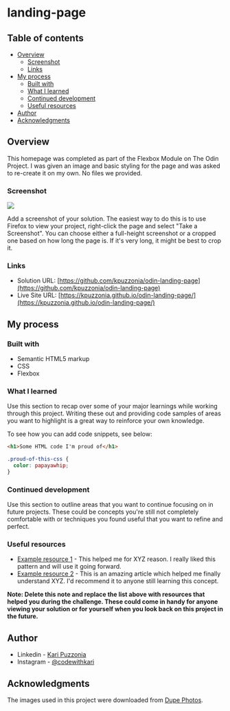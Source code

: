 # landing-page

## Table of contents

- [Overview](#overview)
  - [Screenshot](#screenshot)
  - [Links](#links)
- [My process](#my-process)
  - [Built with](#built-with)
  - [What I learned](#what-i-learned)
  - [Continued development](#continued-development)
  - [Useful resources](#useful-resources)
- [Author](#author)
- [Acknowledgments](#acknowledgments)

## Overview

This homepage was completed as part of the Flexbox Module on The Odin Project. I was given an image and basic styling for the page and was asked to re-create it on my own. No files we provided. 

### Screenshot

![](./screenshot.jpg)

Add a screenshot of your solution. The easiest way to do this is to use Firefox to view your project, right-click the page and select "Take a Screenshot". You can choose either a full-height screenshot or a cropped one based on how long the page is. If it's very long, it might be best to crop it.


### Links

- Solution URL: [https://github.com/kpuzzonia/odin-landing-page](https://github.com/kpuzzonia/odin-landing-page)
- Live Site URL: [https://kpuzzonia.github.io/odin-landing-page/](https://kpuzzonia.github.io/odin-landing-page/)

## My process

### Built with

- Semantic HTML5 markup
- CSS 
- Flexbox


### What I learned

Use this section to recap over some of your major learnings while working through this project. Writing these out and providing code samples of areas you want to highlight is a great way to reinforce your own knowledge.

To see how you can add code snippets, see below:

```html
<h1>Some HTML code I'm proud of</h1>
```
```css
.proud-of-this-css {
  color: papayawhip;
}
```

### Continued development

Use this section to outline areas that you want to continue focusing on in future projects. These could be concepts you're still not completely comfortable with or techniques you found useful that you want to refine and perfect.


### Useful resources

- [Example resource 1](https://www.example.com) - This helped me for XYZ reason. I really liked this pattern and will use it going forward.
- [Example resource 2](https://www.example.com) - This is an amazing article which helped me finally understand XYZ. I'd recommend it to anyone still learning this concept.

**Note: Delete this note and replace the list above with resources that helped you during the challenge. These could come in handy for anyone viewing your solution or for yourself when you look back on this project in the future.**

## Author

- Linkedin - [Kari Puzzonia](https://www.linkedin.com/in/kari-puzzonia/)
- Instagram - [@codewithkari](https://www.instagram.com/codewithkari/)


## Acknowledgments

The images used in this project were downloaded from [Dupe Photos](https://dupephotos.com/home).




